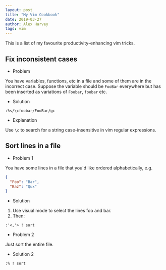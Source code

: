 ```yaml
---
layout: post
title: "My Vim Cookbook"
date: 2019-03-27
author: Alex Harvey
tags: vim
---
```


This is a list of my favourite productivity-enhancing vim tricks.

## Fix inconsistent cases

- Problem

You have variables, functions, etc in a file and some of them are in the incorrect case. Suppose the variable should be `FooBar` everywhere but has been inserted as variations of `Foobar`, `foobar` etc.

- Solution

```
:%s/\cfoobar/FooBar/gc
```

- Explanation

Use `\c` to search for a string case-insensitive in vim regular expressions.

## Sort lines in a file

- Problem 1

You have some lines in a file that you'd like ordered alphabetically, e.g.

```json
{
  "Foo": "Bar",
  "Baz": "Qux"
}
```

- Solution

1. Use visual mode to select the lines foo and bar.
2. Then:

```
:'<,'> ! sort
```

- Problem 2

Just sort the entire file.

- Solution 2

```
:% ! sort
```
